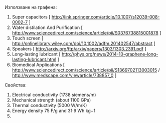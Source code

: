 Използване на графена:

1. Super capacitors [ http://link.springer.com/article/10.1007/s12039-008-0002-7 ]
2. Water distilation And Purification [ http://www.sciencedirect.com/science/article/pii/S0376738815001878 ]
3. Touch screen [ http://onlinelibrary.wiley.com/doi/10.1002/adfm.201402547/abstract ]
4. Speakers [ http://arxiv.org/ftp/arxiv/papers/1303/1303.2391.pdf ]
5. Long-lasting lubricant [ http://phys.org/news/2014-10-graphene-long-lasting-lubricant.html ]
6. Biomedical Applications [ http://www.sciencedirect.com/science/article/pii/S1369702113003015 / http://www.medscape.com/viewarticle/738857_0 ]


Свойства:

1. Еlectrical conductivity (1738 siemens/m)
2. Мechanical strength (about 1100 GPa)
3. Тhermal conductivity (5000 W/m/K) 
4. Еnergy density 75 F/g and 31·9 Wh kg−1 
5. 